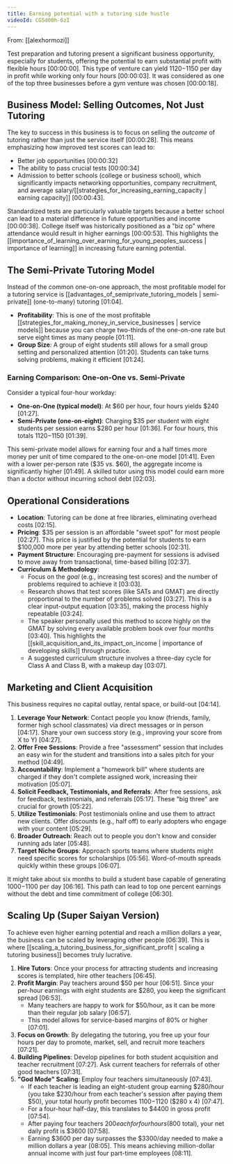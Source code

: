 ```yaml
---
title: Earning potential with a tutoring side hustle
videoId: CGSd00h-6zI
---
```


From: [[alexhormozi]] <br/> 

Test preparation and tutoring present a significant business opportunity, especially for students, offering the potential to earn substantial profit with flexible hours <a class="yt-timestamp" data-t="00:00:00">[00:00:00]</a>. This type of venture can yield $1120-$1150 per day in profit while working only four hours <a class="yt-timestamp" data-t="00:00:03">[00:00:03]</a>. It was considered as one of the top three businesses before a gym venture was chosen <a class="yt-timestamp" data-t="00:00:18">[00:00:18]</a>.

## Business Model: Selling Outcomes, Not Just Tutoring

The key to success in this business is to focus on selling the *outcome* of tutoring rather than just the service itself <a class="yt-timestamp" data-t="00:00:28">[00:00:28]</a>. This means emphasizing how improved test scores can lead to:
*   Better job opportunities <a class="yt-timestamp" data-t="00:00:32">[00:00:32]</a>
*   The ability to pass crucial tests <a class="yt-timestamp" data-t="00:00:34">[00:00:34]</a>
*   Admission to better schools (college or business school), which significantly impacts networking opportunities, company recruitment, and average salary/[[strategies_for_increasing_earning_capacity | earning capacity]] <a class="yt-timestamp" data-t="00:00:43">[00:00:43]</a>.

Standardized tests are particularly valuable targets because a better school can lead to a material difference in future opportunities and income <a class="yt-timestamp" data-t="00:00:38">[00:00:38]</a>. College itself was historically positioned as a "biz op" where attendance would result in higher earnings <a class="yt-timestamp" data-t="00:00:53">[00:00:53]</a>. This highlights the [[importance_of_learning_over_earning_for_young_peoples_success | importance of learning]] in increasing future earning potential.

## The Semi-Private Tutoring Model

Instead of the common one-on-one approach, the most profitable model for a tutoring service is [[advantages_of_semiprivate_tutoring_models | semi-private]] (one-to-many) tutoring <a class="yt-timestamp" data-t="01:04">[01:04]</a>.

*   **Profitability**: This is one of the most profitable [[strategies_for_making_money_in_service_businesses | service models]] because you can charge two-thirds of the one-on-one rate but serve eight times as many people <a class="yt-timestamp" data-t="01:11">[01:11]</a>.
*   **Group Size**: A group of eight students still allows for a small group setting and personalized attention <a class="yt-timestamp" data-t="01:20">[01:20]</a>. Students can take turns solving problems, making it efficient <a class="yt-timestamp" data-t="01:24">[01:24]</a>.

### Earning Comparison: One-on-One vs. Semi-Private

Consider a typical four-hour workday:
*   **One-on-One (typical model)**: At $60 per hour, four hours yields $240 <a class="yt-timestamp" data-t="01:27">[01:27]</a>.
*   **Semi-Private (one-on-eight)**: Charging $35 per student with eight students per session earns $280 per hour <a class="yt-timestamp" data-t="01:36">[01:36]</a>. For four hours, this totals $1120-$1150 <a class="yt-timestamp" data-t="01:39">[01:39]</a>.

This semi-private model allows for earning four and a half times more money per unit of time compared to the one-on-one model <a class="yt-timestamp" data-t="01:41">[01:41]</a>. Even with a lower per-person rate ($35 vs. $60), the aggregate income is significantly higher <a class="yt-timestamp" data-t="01:49">[01:49]</a>. A skilled tutor using this model could earn more than a doctor without incurring school debt <a class="yt-timestamp" data-t="02:03">[02:03]</a>.

## Operational Considerations

*   **Location**: Tutoring can be done at free libraries, eliminating overhead costs <a class="yt-timestamp" data-t="02:15">[02:15]</a>.
*   **Pricing**: $35 per session is an affordable "sweet spot" for most people <a class="yt-timestamp" data-t="02:27">[02:27]</a>. This price is justified by the potential for students to earn $100,000 more per year by attending better schools <a class="yt-timestamp" data-t="02:31">[02:31]</a>.
*   **Payment Structure**: Encouraging pre-payment for sessions is advised to move away from transactional, time-based billing <a class="yt-timestamp" data-t="02:37">[02:37]</a>.
*   **Curriculum & Methodology**:
    *   Focus on the *goal* (e.g., increasing test scores) and the number of problems required to achieve it <a class="yt-timestamp" data-t="03:03">[03:03]</a>.
    *   Research shows that test scores (like SATs and GMAT) are directly proportional to the number of problems solved <a class="yt-timestamp" data-t="03:27">[03:27]</a>. This is a clear input-output equation <a class="yt-timestamp" data-t="03:35">[03:35]</a>, making the process highly repeatable <a class="yt-timestamp" data-t="03:24">[03:24]</a>.
    *   The speaker personally used this method to score highly on the GMAT by solving every available problem book over four months <a class="yt-timestamp" data-t="03:40">[03:40]</a>. This highlights the [[skill_acquisition_and_its_impact_on_income | importance of developing skills]] through practice.
    *   A suggested curriculum structure involves a three-day cycle for Class A and Class B, with a makeup day <a class="yt-timestamp" data-t="03:07">[03:07]</a>.

## Marketing and Client Acquisition

This business requires no capital outlay, rental space, or build-out <a class="yt-timestamp" data-t="04:14">[04:14]</a>.
1.  **Leverage Your Network**: Contact people you know (friends, family, former high school classmates) via direct messages or in person <a class="yt-timestamp" data-t="04:17">[04:17]</a>. Share your own success story (e.g., improving your score from X to Y) <a class="yt-timestamp" data-t="04:27">[04:27]</a>.
2.  **Offer Free Sessions**: Provide a free "assessment" session that includes an easy win for the student and transitions into a sales pitch for your method <a class="yt-timestamp" data-t="04:49">[04:49]</a>.
3.  **Accountability**: Implement a "homework bill" where students are charged if they don't complete assigned work, increasing their motivation <a class="yt-timestamp" data-t="05:07">[05:07]</a>.
4.  **Solicit Feedback, Testimonials, and Referrals**: After free sessions, ask for feedback, testimonials, and referrals <a class="yt-timestamp" data-t="05:17">[05:17]</a>. These "big three" are crucial for growth <a class="yt-timestamp" data-t="05:22">[05:22]</a>.
5.  **Utilize Testimonials**: Post testimonials online and use them to attract new clients. Offer discounts (e.g., half off) to early adopters who engage with your content <a class="yt-timestamp" data-t="05:29">[05:29]</a>.
6.  **Broader Outreach**: Reach out to people you don't know and consider running ads later <a class="yt-timestamp" data-t="05:48">[05:48]</a>.
7.  **Target Niche Groups**: Approach sports teams where students might need specific scores for scholarships <a class="yt-timestamp" data-t="05:56">[05:56]</a>. Word-of-mouth spreads quickly within these groups <a class="yt-timestamp" data-t="06:07">[06:07]</a>.

It might take about six months to build a student base capable of generating $1000-$1100 per day <a class="yt-timestamp" data-t="06:16">[06:16]</a>. This path can lead to top one percent earnings without the debt and time commitment of college <a class="yt-timestamp" data-t="06:30">[06:30]</a>.

## Scaling Up (Super Saiyan Version)

To achieve even higher earning potential and reach a million dollars a year, the business can be scaled by leveraging other people <a class="yt-timestamp" data-t="06:39">[06:39]</a>. This is where [[scaling_a_tutoring_business_for_significant_profit | scaling a tutoring business]] becomes truly lucrative.

1.  **Hire Tutors**: Once your process for attracting students and increasing scores is templated, hire other teachers <a class="yt-timestamp" data-t="06:45">[06:45]</a>.
2.  **Profit Margin**: Pay teachers around $50 per hour <a class="yt-timestamp" data-t="06:51">[06:51]</a>. Since your per-hour earnings with eight students are $280, you keep the significant spread <a class="yt-timestamp" data-t="06:53">[06:53]</a>.
    *   Many teachers are happy to work for $50/hour, as it can be more than their regular job salary <a class="yt-timestamp" data-t="06:57">[06:57]</a>.
    *   This model allows for service-based margins of 80% or higher <a class="yt-timestamp" data-t="07:01">[07:01]</a>.
3.  **Focus on Growth**: By delegating the tutoring, you free up your four hours per day to promote, market, sell, and recruit more teachers <a class="yt-timestamp" data-t="07:21">[07:21]</a>.
4.  **Building Pipelines**: Develop pipelines for both student acquisition and teacher recruitment <a class="yt-timestamp" data-t="07:27">[07:27]</a>. Ask current teachers for referrals of other good teachers <a class="yt-timestamp" data-t="07:31">[07:31]</a>.
5.  **"God Mode" Scaling**: Employ four teachers simultaneously <a class="yt-timestamp" data-t="07:43">[07:43]</a>.
    *   If each teacher is leading an eight-student group earning $280/hour (you take $230/hour from each teacher's session after paying them $50), your total hourly profit becomes $1100-$1120 ($280 x 4) <a class="yt-timestamp" data-t="07:47">[07:47]</a>.
    *   For a four-hour half-day, this translates to $4400 in gross profit <a class="yt-timestamp" data-t="07:54">[07:54]</a>.
    *   After paying four teachers $200 each for four hours ($800 total), your net daily profit is $3600 <a class="yt-timestamp" data-t="07:58">[07:58]</a>.
    *   Earning $3600 per day surpasses the $3300/day needed to make a million dollars a year <a class="yt-timestamp" data-t="08:05">[08:05]</a>. This means achieving million-dollar annual income with just four part-time employees <a class="yt-timestamp" data-t="08:11">[08:11]</a>.